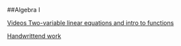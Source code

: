 
##Algebra I

[Videos Two-variable linear equations and intro to functions](https://www.khanacademy.org/math/algebra/two-var-linear-equations-and-intro-to-functions)

[Handwrittend work](lin_equations_intro_func/)


